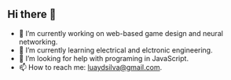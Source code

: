 ## Hi there 👋

- 🔭 I’m currently working on web-based game design and neural networking.
- 🌱 I’m currently learning electrical and elctronic engineering.
- 🤔 I’m looking for help with programing in JavaScript.
- 📫 How to reach me: luaydsilva@gmail.com.
